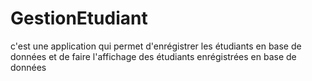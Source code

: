 # GestionEtudiant
c'est une application qui permet d'enrégistrer les étudiants en base de données et de faire l'affichage des étudiants enrégistrées en base de données
